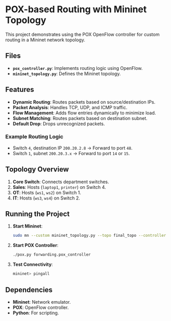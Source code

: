 # POX-based Routing with Mininet Topology

This project demonstrates using the POX OpenFlow controller for custom routing in a Mininet network topology.

## Files
- **`pox_controller.py`**: Implements routing logic using OpenFlow.
- **`mininet_topology.py`**: Defines the Mininet topology.

## Features
- **Dynamic Routing**: Routes packets based on source/destination IPs.
- **Packet Analysis**: Handles TCP, UDP, and ICMP traffic.
- **Flow Management**: Adds flow entries dynamically to minimize load.
- **Subnet Matching**: Routes packets based on destination subnet.
- **Default Drop**: Drops unrecognized packets.

### Example Routing Logic
- Switch `4`, destination IP `200.20.2.8` → Forward to port `48`.
- Switch `1`, subnet `200.20.3.x` → Forward to port `14` or `15`.

## Topology Overview
1. **Core Switch**: Connects department switches.
2. **Sales**: Hosts (`laptop1`, `printer`) on Switch 4.
3. **OT**: Hosts (`ws1`, `ws2`) on Switch 1.
4. **IT**: Hosts (`ws3`, `ws4`) on Switch 2.

## Running the Project

1. **Start Mininet**:
    ```bash
    sudo mn --custom mininet_topology.py --topo final_topo --controller=remote --ip=127.0.0.1 --port=6633
    ```

2. **Start POX Controller**:
    ```bash
    ./pox.py forwarding.pox_controller
    ```

3. **Test Connectivity**:
    ```bash
    mininet> pingall
    ```

## Dependencies
- **Mininet**: Network emulator.
- **POX**: OpenFlow controller.
- **Python**: For scripting.
